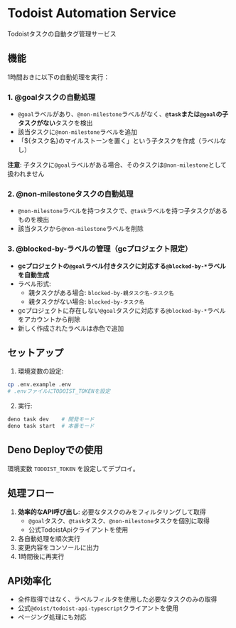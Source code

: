 # Todoist Automation Service

Todoistタスクの自動タグ管理サービス

## 機能

1時間おきに以下の自動処理を実行：

### 1. @goalタスクの自動処理

- `@goal`ラベルがあり、`@non-milestone`ラベルがなく、**`@task`または`@goal`の子タスクがない**タスクを検出
- 該当タスクに`@non-milestone`ラベルを追加
- 「${タスク名}のマイルストーンを置く」という子タスクを作成（ラベルなし）

**注意**: 子タスクに`@goal`ラベルがある場合、そのタスクは`@non-milestone`として扱われません

### 2. @non-milestoneタスクの自動処理

- `@non-milestone`ラベルを持つタスクで、`@task`ラベルを持つ子タスクがあるものを検出
- 該当タスクから`@non-milestone`ラベルを削除

### 3. @blocked-by-ラベルの管理（gcプロジェクト限定）

- **gcプロジェクトの`@goal`ラベル付きタスクに対応する`@blocked-by-*`ラベルを自動生成**
- ラベル形式:
  - 親タスクがある場合: `blocked-by-親タスク名-タスク名`
  - 親タスクがない場合: `blocked-by-タスク名`
- gcプロジェクトに存在しない`@goal`タスクに対応する`@blocked-by-*`ラベルをアカウントから削除
- 新しく作成されたラベルは赤色で追加

## セットアップ

1. 環境変数の設定:

```bash
cp .env.example .env
# .envファイルにTODOIST_TOKENを設定
```

2. 実行:

```bash
deno task dev    # 開発モード
deno task start  # 本番モード
```

## Deno Deployでの使用

環境変数 `TODOIST_TOKEN` を設定してデプロイ。

## 処理フロー

1. **効率的なAPI呼び出し**: 必要なタスクのみをフィルタリングして取得
   - `@goal`タスク、`@task`タスク、`@non-milestone`タスクを個別に取得
   - 公式TodoistApiクライアントを使用
2. 各自動処理を順次実行
3. 変更内容をコンソールに出力
4. 1時間後に再実行

## API効率化

- 全件取得ではなく、ラベルフィルタを使用した必要なタスクのみの取得
- 公式`@doist/todoist-api-typescript`クライアントを使用
- ページング処理にも対応
